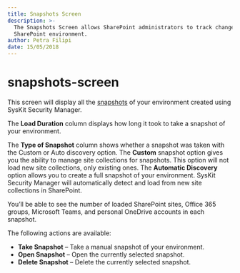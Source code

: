 ```yaml
---
title: Snapshots Screen
description: >-
  The Snapshots Screen allows SharePoint administrators to track changes in the
  SharePoint environment.
author: Petra Filipi
date: 15/05/2018
---
```


# snapshots-screen

This screen will display all the [snapshots](snapshots-screen.md#internal/get-to-know-security-manager/basics#snapshot) of your environment created using SysKit Security Manager.

The **Load Duration** column displays how long it took to take a snapshot of your environment.

The **Type of Snapshot** column shows whether a snapshot was taken with the Custom or Auto discovery option. The **Custom** snapshot option gives you the ability to manage site collections for snapshots. This option will not load new site collections, only existing ones. The **Automatic Discovery** option allows you to create a full snapshot of your environment. SysKit Security Manager will automatically detect and load from new site collections in SharePoint.

You’ll be able to see the number of loaded SharePoint sites, Office 365 groups, Microsoft Teams, and personal OneDrive accounts in each snapshot.

The following actions are available:

* **Take Snapshot** – Take a manual snapshot of your environment.
* **Open Snapshot** – Open the currently selected snapshot.
* **Delete Snapshot** – Delete the currently selected snapshot.

